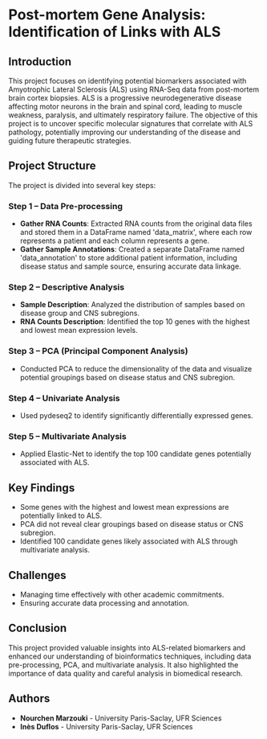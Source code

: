 # Post-mortem Gene Analysis: Identification of Links with ALS

## Introduction

This project focuses on identifying potential biomarkers associated with Amyotrophic Lateral Sclerosis (ALS) using RNA-Seq data from post-mortem brain cortex biopsies. ALS is a progressive neurodegenerative disease affecting motor neurons in the brain and spinal cord, leading to muscle weakness, paralysis, and ultimately respiratory failure. The objective of this project is to uncover specific molecular signatures that correlate with ALS pathology, potentially improving our understanding of the disease and guiding future therapeutic strategies.

## Project Structure

The project is divided into several key steps:

### Step 1 – Data Pre-processing

* **Gather RNA Counts**: Extracted RNA counts from the original data files and stored them in a DataFrame named 'data\_matrix', where each row represents a patient and each column represents a gene.
* **Gather Sample Annotations**: Created a separate DataFrame named 'data\_annotation' to store additional patient information, including disease status and sample source, ensuring accurate data linkage.

### Step 2 – Descriptive Analysis

* **Sample Description**: Analyzed the distribution of samples based on disease group and CNS subregions.
* **RNA Counts Description**: Identified the top 10 genes with the highest and lowest mean expression levels.

### Step 3 – PCA (Principal Component Analysis)

* Conducted PCA to reduce the dimensionality of the data and visualize potential groupings based on disease status and CNS subregion.

### Step 4 – Univariate Analysis

* Used pydeseq2 to identify significantly differentially expressed genes.

### Step 5 – Multivariate Analysis

* Applied Elastic-Net to identify the top 100 candidate genes potentially associated with ALS.

## Key Findings

* Some genes with the highest and lowest mean expressions are potentially linked to ALS.
* PCA did not reveal clear groupings based on disease status or CNS subregion.
* Identified 100 candidate genes likely associated with ALS through multivariate analysis.

## Challenges

* Managing time effectively with other academic commitments.
* Ensuring accurate data processing and annotation.

## Conclusion

This project provided valuable insights into ALS-related biomarkers and enhanced our understanding of bioinformatics techniques, including data pre-processing, PCA, and multivariate analysis. It also highlighted the importance of data quality and careful analysis in biomedical research.

## Authors

* **Nourchen Marzouki** - University Paris-Saclay, UFR Sciences
* **Inès Duflos** - University Paris-Saclay, UFR Sciences
